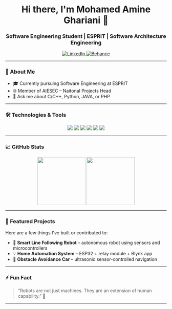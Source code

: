 <!-- Profile Header -->
<h1 align="center">Hi there, I'm Mohamed Amine Ghariani 👋</h1>
<h3 align="center">Software Engineering Student | ESPRIT | Software Architecture Engineering</h3>

<p align="center">
  <a href="https://www.linkedin.com/in/mohamed-amine-ghariani/">
    <img src="https://img.shields.io/badge/LinkedIn-blue?logo=linkedin&style=for-the-badge" alt="LinkedIn"/>
  </a>
  <a href="https://www.behance.net/amineghariani">
    <img src="https://img.shields.io/badge/Behance-0057FF?logo=behance&style=for-the-badge" alt="Behance"/>
  </a>
</p>

---

### 🔧 About Me

- 🎓 Currently pursuing Software Engineering at ESPRIT
- 🌐 Member of AIESEC – Naitonal Projects Head
- 💬 Ask me about C/C++, Python, JAVA, or PHP

---

### 🛠️ Technologies & Tools

<p align="center">
  <img src="https://img.shields.io/badge/C-00599C?style=for-the-badge&logo=c&logoColor=white"/>
  <img src="https://img.shields.io/badge/C++-00599C?style=for-the-badge&logo=c%2b%2b&logoColor=white"/>
  <img src="https://img.shields.io/badge/JAVA-00979D?style=for-the-badge&logo=c%2b%2b&logoColor=white"/>
  <img src="https://img.shields.io/badge/Python-3776AB?style=for-the-badge&logo=python&logoColor=white"/>
  <img src="https://img.shields.io/badge/Linux-FCC624?style=for-the-badge&logo=linux&logoColor=black"/>
  <img src="https://img.shields.io/badge/Git-F05032?style=for-the-badge&logo=git&logoColor=white"/>
</p>

---

### 📈 GitHub Stats

<p align="center">
  <img src="https://github-readme-stats.vercel.app/api?username=mohamedamineghariani&show_icons=true&theme=radical" height="150"/>
  <img src="https://github-readme-stats.vercel.app/api/top-langs/?username=mohamedamineghariani&layout=compact&theme=radical" height="150"/>
</p>

---

### 📌 Featured Projects

Here are a few things I've built or contributed to:

- 🔧 **Smart Line Following Robot** – autonomous robot using sensors and microcontrollers
- 💡 **Home Automation System** – ESP32 + relay module + Blynk app
- 🧠 **Obstacle Avoidance Car** – ultrasonic sensor-controlled navigation

---

### ⚡ Fun Fact

> “Robots are not just machines. They are an extension of human capability.” 🤖

---
